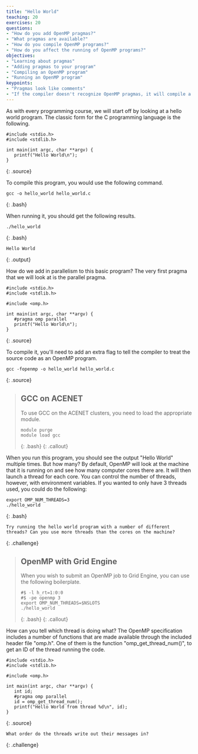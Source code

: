 ```yaml
---
title: "Hello World"
teaching: 20
exercises: 20
questions:
- "How do you add OpenMP pragmas?"
- "What pragmas are available?"
- "How do you compile OpenMP programs?"
- "How do you affect the running of OpenMP programs?"
objectives:
- "Learning about pragmas"
- "Adding pragmas to your program"
- "Compiling an OpenMP program"
- "Running an OpenMP program"
keypoints:
- "Pragmas look like comments"
- "If the compiler doesn't recognize OpenMP pragmas, it will compile a single-threaded program"
---
```


As with every programming course, we will start off by looking at a hello world program. The classic form for the C programming language is the following.

~~~
#include <stdio.h>
#include <stdlib.h>

int main(int argc, char **argv) {
   printf("Hello World\n");
}
~~~
{: .source}

To compile this program, you would use the following command.

~~~
gcc -o hello_world hello_world.c
~~~
{: .bash}

When running it, you should get the following results.

~~~
./hello_world
~~~
{: .bash}
~~~
Hello World
~~~
{: .output}

How do we add in parallelism to this basic program? The very first pragma that we will look at is the parallel pragma.

~~~
#include <stdio.h>
#include <stdlib.h>

#include <omp.h>

int main(int argc, char **argv) {
   #pragma omp parallel
   printf("Hello World\n");
}
~~~
{: .source}

To compile it, you'll need to add an extra flag to tell the compiler to treat the source code as an OpenMP program.

~~~
gcc -fopenmp -o hello_world hello_world.c
~~~
{: .source}

> ## GCC on ACENET
> To use GCC on the ACENET clusters, you need to load the appropriate module.
> ~~~
> module purge
> module load gcc
> ~~~
> {: .bash}
{: .callout}

When you run this program, you should see the output "Hello World" multiple times. But how many? By default, OpenMP will look at the machine that it is running on and see how many computer cores there are. It will then launch a thread for each core. You can control the number of threads, however, with environment variables. If you wanted to only have 3 threads used, you could do the following:

~~~
export OMP_NUM_THREADS=3
./hello_world
~~~
{: .bash}

~~~
Try running the hello world program with a number of different threads? Can you use more threads than the cores on the machine?
~~~
{: .challenge}

> ## OpenMP with Grid Engine
> When you wish to submit an OpenMP job to Grid Engine, you can use the following boilerplate.
> ~~~
> #$ -l h_rt=1:0:0
> #$ -pe openmp 3
> export OMP_NUM_THREADS=$NSLOTS
> ./hello_world
> ~~~
> {: .bash}
{: .callout}

How can you tell which thread is doing what? The OpenMP specification includes a number of functions that are made available through the included header file "omp.h". One of them is the function "omp_get_thread_num()", to get an ID of the thread running the code.

~~~
#include <stdio.h>
#include <stdlib.h>

#include <omp.h>

int main(int argc, char **argv) {
   int id;
   #pragma omp parallel
   id = omp_get_thread_num();
   printf("Hello World from thread %d\n", id);
}
~~~
{: .source}

~~~
What order do the threads write out their messages in?
~~~
{: .challenge}
